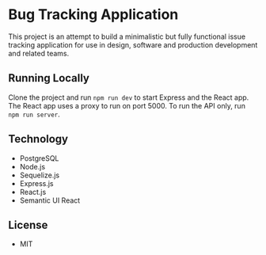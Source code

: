 # Bug Tracking Application
This project is an attempt to build a minimalistic but fully functional issue tracking application for use in design, software and production development and related teams.

## Running Locally 
Clone the project and run `npm run dev` to start Express and the React app. The React app uses a proxy to run on port 5000. To run the API only, run `npm run server`.

## Technology
* PostgreSQL
* Node.js
* Sequelize.js
* Express.js
* React.js
* Semantic UI React

## License 
- MIT